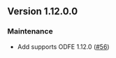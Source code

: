 ## Version 1.12.0.0

### Maintenance
* Add supports ODFE 1.12.0 ([#56](https://github.com/opendistro-for-elasticsearch/security-kibana-plugin/pull/626))

